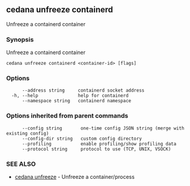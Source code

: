 ## cedana unfreeze containerd

Unfreeze a containerd container

### Synopsis

Unfreeze a containerd container

```
cedana unfreeze containerd <container-id> [flags]
```

### Options

```
      --address string     containerd socket address
  -h, --help               help for containerd
      --namespace string   containerd namespace
```

### Options inherited from parent commands

```
      --config string       one-time config JSON string (merge with existing config)
      --config-dir string   custom config directory
      --profiling           enable profiling/show profiling data
      --protocol string     protocol to use (TCP, UNIX, VSOCK)
```

### SEE ALSO

* [cedana unfreeze](cedana_unfreeze.md)	 - Unfreeze a container/process

